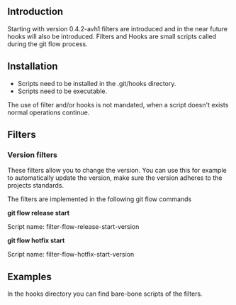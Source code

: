 ## Introduction

Starting with version 0.4.2-avh1 filters are introduced and in the near future hooks will also be introduced.
Filters and Hooks are small scripts called during the git flow process.

## Installation

* Scripts need to be installed in the .git/hooks directory.
* Scripts need to be executable.

The use of filter and/or hooks is not mandated, when a script doesn't exists normal operations continue.

## Filters

### Version filters
These filters allow you to change the version.
You can use this for example to automatically update the version, make sure the version adheres to the projects standards.

The filters are implemented in the following git flow commands

**git flow release start**

Script name: filter-flow-release-start-version


**git flow hotfix start**

Script name: filter-flow-hotfix-start-version

## Examples
In the hooks directory you can find bare-bone scripts of the filters.